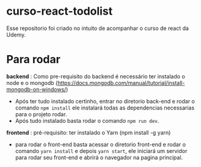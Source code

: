 # curso-react-todolist

Esse repositorio foi criado no intuito de acompanhar o curso de react da Udemy.

# Para rodar

**backend** :
 Como pre-requisito do backend é necessário ter instalado o node e o mongodb (https://docs.mongodb.com/manual/tutorial/install-mongodb-on-windows/)
 
 * Após ter tudo instalado certinho, entrar no diretorio back-end e rodar o comando `npm install` ele instalará todas as dependencias necessarias para o projeto rodar.
 * Após tudo instalado basta rodar o comando `npm run dev`.

**frontend** :
pré-requisito: ter instalado o Yarn (npm install -g yarn)
* para rodar o front-end basta acessar o diretorio front-end e rodar o comando `yarn install` e depois `yarn start`, ele iniciará um servidor para rodar seu front-end e abrirá o navegador na pagina principal.
